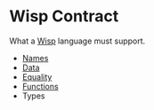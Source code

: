# Wisp Contract

What a [Wisp](../wisp.md) language must support.

- [Names](names.md)
- [Data](data.md)
- [Equality](equality.md)
- [Functions](functions.md)
- Types
